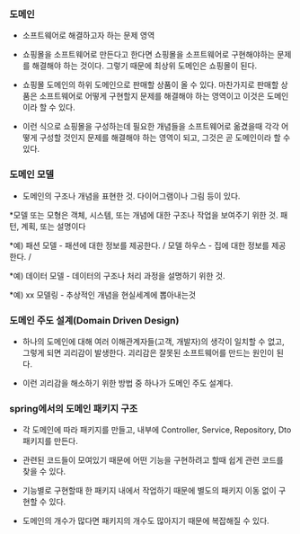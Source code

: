 ### 도메인

* 소프트웨어로 해결하고자 하는 문제 영역

* 쇼핑몰을 소프트웨어로 만든다고 한다면 쇼핑몰을 소프트웨어로 구현해야하는 문제를 해결해야 하는 것이다. 
그렇기 때문에 최상위 도메인은 쇼핑몰이 된다.

* 쇼핑몰 도메인의 하위 도메인으로 판매할 상품이 올 수 있다. 마찬가지로 판매할 상품은 소프트웨어로 어떻게 구현할지
문제를 해결해야 하는 영역이고 이것은 도메인이라 할 수 있다.

* 이런 식으로 쇼핑몰을 구성하는데 필요한 개념들을 소프트웨어로 옮겼을때 각각 어떻게 구성할 것인지 
문제를 해결해야 하는 영역이 되고, 그것은 곧 도메인이라 할 수 있다.


### 도메인 모델

* 도메인의 구조나 개념을 표현한 것. 다이어그램이나 그림 등이 있다.

*모델 또는 모형은 객체, 시스템, 또는 개념에 대한 구조나 작업을 보여주기 위한 것. 패턴, 계획, 또는 설명이다

*예) 패션 모델 - 패션에 대한 정보를 제공한다. / 모델 하우스 - 집에 대한 정보를 제공한다. / 

*예) 데이터 모델 - 데이터의 구조나 처리 과정을 설명하기 위한 것. 

*예) xx 모델링 - 추상적인 개념을 현실세계에 뽑아내는것


### 도메인 주도 설계(Domain Driven Design)

* 하나의 도메인에 대해 여러 이해관계자들(고객, 개발자)의 생각이 일치할 수 없고, 그렇게 되면 괴리감이 발생한다.
괴리감은 잘못된 소프트웨어를 만드는 원인이 된다. 

* 이런 괴리감을 해소하기 위한 방법 중 하나가 도메인 주도 설계다.


### spring에서의 도메인 패키지 구조

* 각 도메인에 따라 패키지를 만들고, 내부에 Controller, Service, Repository, Dto 패키지를 만든다.

* 관련된 코드들이 모여있기 때문에 어떤 기능을 구현하려고 할때 쉽게 관련 코드를 찾을 수 있다.

* 기능별로 구현할때 한 패키지 내에서 작업하기 때문에 별도의 패키지 이동 없이 구현할 수 있다.

* 도메인의 개수가 많다면 패키지의 개수도 많아지기 때문에 복잡해질 수 있다.

